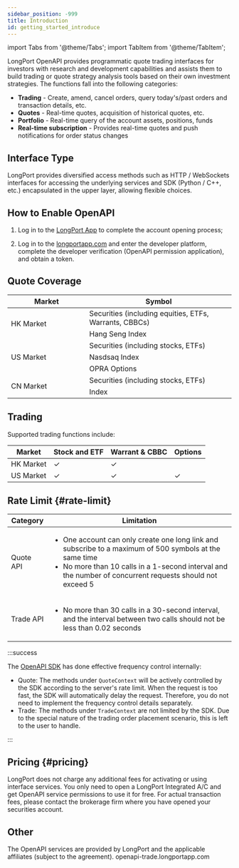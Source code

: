 ```yaml
---
sidebar_position: -999
title: Introduction
id: getting_started_introduce
---
```


import Tabs from '@theme/Tabs';
import TabItem from '@theme/TabItem';

LongPort OpenAPI provides programmatic quote trading interfaces for investors with research and development capabilities and assists them to build trading or quote strategy analysis tools based on their own investment strategies. The functions fall into the following categories:

- **Trading** - Create, amend, cancel orders, query today's/past orders and transaction details, etc.
- **Quotes** - Real-time quotes, acquisition of historical quotes, etc.
- **Portfolio** - Real-time query of the account assets, positions, funds
- **Real-time subscription** - Provides real-time quotes and push notifications for order status changes

## Interface Type

LongPort provides diversified access methods such as HTTP / WebSockets interfaces for accessing the underlying services and SDK (Python / C++, etc.) encapsulated in the upper layer, allowing flexible choices.

## How to Enable OpenAPI

1. Log in to the [LongPort App](https://longportapp.com/download) to complete the account opening process;

2. Log in to the [longportapp.com](https://longportapp.com) and enter the developer platform, complete the developer verification (OpenAPI permission application), and obtain a token.

## Quote Coverage

<table>
    <thead>
    <tr>
        <th>Market</th>
        <th>Symbol</th>
    </tr>
    </thead>
    <tr>
        <td width="160" rowspan="2">HK Market</td>
        <td>Securities (including equities, ETFs, Warrants, CBBCs)</td>
    </tr>
    <tr>
        <td>Hang Seng Index</td>
    </tr>
    <tr>
        <td rowspan="3">US Market</td>
        <td>Securities (including stocks, ETFs)</td>
    </tr>
    <tr>
        <td>Nasdsaq Index</td>
    </tr>
    <tr>
        <td>OPRA Options</td>
    </tr>
    <tr>
        <td rowspan="2">CN Market</td>
        <td>Securities (including stocks, ETFs)</td>
    </tr>
    <tr>
        <td>Index</td>
    </tr>
</table>

## Trading

Supported trading functions include:

| Market    | Stock and ETF | Warrant & CBBC | Options |
| --------- | ------------- | -------------- | ------- |
| HK Market | ✓             | ✓              |         |
| US Market | ✓             | ✓              | ✓       |

## Rate Limit {#rate-limit}

| Category  | Limitation                                                                                                                                                                                                                            |
| --------- | ------------------------------------------------------------------------------------------------------------------------------------------------------------------------------------------------------------------------------------- |
| Quote API | <ul><li>One account can only create one long link and subscribe to a maximum of 500 symbols at the same time</li><li>No more than 10 calls in a 1-second interval and the number of concurrent requests should not exceed 5</li></ul> |
| Trade API | <ul><li>No more than 30 calls in a 30-second interval, and the interval between two calls should not be less than 0.02 seconds</li></ul>                                                                                              |

:::success

The [OpenAPI SDK](https://open.longportapp.com/sdk) has done effective frequency control internally:

- Quote: The methods under `QuoteContext` will be actively controlled by the SDK according to the server's rate limit. When the request is too fast, the SDK will automatically delay the request. Therefore, you do not need to implement the frequency control details separately.
- Trade: The methods under `TradeContext` are not limited by the SDK. Due to the special nature of the trading order placement scenario, this is left to the user to handle.

:::

## Pricing {#pricing}

LongPort does not charge any additional fees for activating or using interface services. You only need to open a LongPort Integrated A/C and get OpenAPI service permissions to use it for free. For actual transaction fees, please contact the brokerage firm where you have opened your securities account.

## Other

The OpenAPI services are provided by LongPort and the applicable affiliates (subject to the agreement).
openapi-trade.longportapp.com
